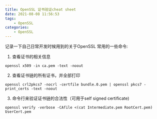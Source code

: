 ```yaml
---
title: OpenSSL 证书验证cheat sheet
date: 2021-08-08 11:56:53
tags: 
    - OpenSSL
categories:
    - OpenSSL
---
```


记录一下自己日常开发时候用到的关于OpenSSL 常用的一些命令:

1. 查看证书的相关信息
``` 
openssl x509 -in ca.pem -text -noout
```

2. 查看证书链的所有证书，并全部打印
``` 
openssl crl2pkcs7 -nocrl -certfile bundle.0.pem | openssl pkcs7 -print_certs -text -noout
```

3. 命令行来验证证书链的合法性（可用于self signed certificate)
```
openssl verify -verbose -CAfile <(cat Intermediate.pem RootCert.pem) UserCert.pem

```